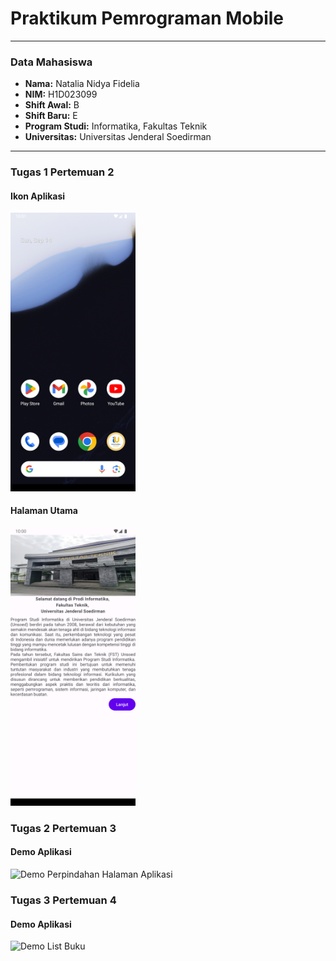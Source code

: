 # Praktikum Pemrograman Mobile

---

### Data Mahasiswa

* **Nama:** Natalia Nidya Fidelia  
* **NIM:** H1D023099  
* **Shift Awal:** B  
* **Shift Baru:** E  
* **Program Studi:** Informatika, Fakultas Teknik  
* **Universitas:** Universitas Jenderal Soedirman  

---

### Tugas 1 Pertemuan 2

#### Ikon Aplikasi
<img src="assets/aplikasi.png" width="200" alt="Ikon Aplikasi If Unsoed Mobile"/>

#### Halaman Utama
<img src="assets/isi aplikasi.png" width="200" alt="Halaman Utama Aplikasi If Unsoed Mobile"/>

### Tugas 2 Pertemuan 3

#### Demo Aplikasi 
<img src="assets/demotugas.gif" width="200" alt="Demo Perpindahan Halaman Aplikasi"/>

### Tugas 3 Pertemuan 4

#### Demo Aplikasi
<img src="assets/demotugas3.gif" width="200" alt="Demo List Buku"/>
